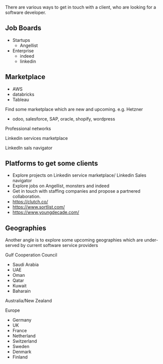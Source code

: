 There are various ways to get in touch with a client, who are looking for a software developer.

## Job Boards 
- Startups
  - Angellist
- Enterprise 
  - indeed 
  - linkedin 

## Marketplace 
- AWS 
- databricks 
- Tableau 

Find some marketplace which are new and upcoming. e.g. Hetzner

- odoo, salesforce, SAP, oracle, shopify, wordpress 

Professional networks 

Linkedin services marketplace 

LinkedIn sals navigator 

## Platforms to get some clients 
* Explore projects on Linkedin service marketplace/ Linkedin Sales navigator 
* Explore jobs on Angellist, monsters and indeed  
* Get in touch with staffing companies and propose a partnered collaboration.
* https://clutch.co/
* https://www.sortlist.com/
* https://www.youngdecade.com/


## Geographies 
Another angle is to explore some upcoming geographies which are under-served by current software service providers 

Gulf Cooperation Council
* Saudi Arabia 
* UAE 
* Oman 
* Qatar 
* Kuwait
* Baharain

Australia/New Zealand 

Europe 
* Germany 
* UK 
* France 
* Netherland 
* Switzerland 
* Sweden 
* Denmark 
* Finland 
